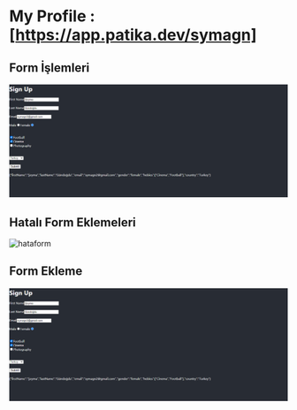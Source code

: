 # My Profile : [https://app.patika.dev/symagn]

## Form İşlemleri
<img src= "./formislemleri.png" alt="form1">

## Hatalı Form Eklemeleri
<img src= "./hatamesajlarıform.png" alt="hataform">

## Form Ekleme
<img src= "./formislemleri.png" alt="form2">